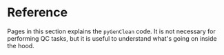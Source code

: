 # Reference

Pages in this section explains the `pyGenClean` code. It is not necessary for
performing QC tasks, but it is useful to understand what's going on inside the
hood.
